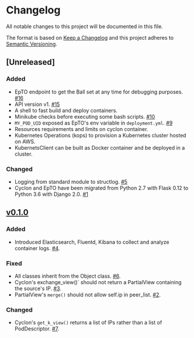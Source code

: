 # Changelog

All notable changes to this project will be documented in this file.

The format is based on [Keep a Changelog](http://keepachangelog.com/en/1.0.0/)
and this project adheres to [Semantic Versioning](http://semver.org/spec/v2.0.0.html).


## [Unreleased]

### Added
- EpTO endpoint to get the Ball set at any time for debugging purposes. [#16](https://github.com/robzenn92/EpTODocker/issues/16)
- API version v1. [#15](https://github.com/robzenn92/EpTODocker/issues/15)
- A shell to fast build and deploy containers.
- Minikube checks before executing some bash scripts. [#10](https://github.com/robzenn92/EpTODocker/issues/10)
- `MY_POD_UID` exposed as EpTO's env variable in `deployment.yml`. [#9](https://github.com/robzenn92/EpTODocker/issues/9)
- Resources requirements and limits on cyclon container.
- Kubernetes Operations (kops) to provision a Kubernetes cluster hosted on AWS.
- KubernetsClient can be built as Docker container and be deployed in a cluster.

### Changed
- Logging from standard module to structlog. [#5](https://github.com/robzenn92/EpTODocker/issues/5)
- Cyclon and EpTO have been migrated from Python 2.7 with Flask 0.12 to Python 3.6 with Django 2.0. [#1](https://github.com/robzenn92/EpTODocker/issues/1)

## [v0.1.0](https://github.com/robzenn92/EpTODocker/releases/tag/v0.1.0)

### Added
- Introduced Elasticsearch, Fluentd, Kibana to collect and analyze container logs. [#4](https://github.com/robzenn92/EpTODocker/issues/4).

### Fixed
- All classes inherit from the Object class. [#6](https://github.com/robzenn92/EpTODocker/issues/6).
- Cyclon's exchange_view()` should not return a PartialView containing the source's IP.  [#3](https://github.com/robzenn92/EpTODocker/issues/3).
- PartialView's `merge()` should not allow self.ip in peer_list. [#2](https://github.com/robzenn92/EpTODocker/issues/2).

### Changed
- Cyclon's `get_k_view()` returns a list of IPs rather than a list of PodDescriptor. [#7](https://github.com/robzenn92/EpTODocker/issues/7).